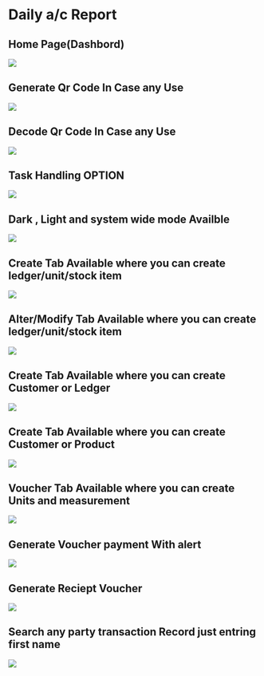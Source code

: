 # Daily a/c Report

<h2>Home Page(Dashbord)</h2>
<img src="https://github.com/sanjayengineer121/Daily_a-c_report/blob/main/Screenshot%20(239).png">

<h2>Generate Qr Code In Case any Use</h2>
<img src="https://github.com/sanjayengineer121/Daily_a-c_report/blob/main/Screenshot%20(240).png">

<h2>Decode Qr Code In Case any Use</h2>
<img src="https://github.com/sanjayengineer121/Daily_a-c_report/blob/main/Screenshot%20(241).png">

<h2>Task Handling OPTION</h2>
<img src="https://github.com/sanjayengineer121/Daily_a-c_report/blob/main/Screenshot%20(242).png">

<h2>Dark , Light and system wide mode Availble</h2>
<img src="https://github.com/sanjayengineer121/Daily_a-c_report/blob/main/Screenshot%20(243).png">

<h2>Create Tab Available where you can create ledger/unit/stock item</h2>
<img src="https://github.com/sanjayengineer121/Daily_a-c_report/blob/main/Screenshot%20(244).png">

<h2>Alter/Modify Tab Available where you can create ledger/unit/stock item</h2>
<img src="https://github.com/sanjayengineer121/Daily_a-c_report/blob/main/Screenshot%20(245).png">

<h2>Create Tab Available where you can create Customer or Ledger</h2>
<img src="https://github.com/sanjayengineer121/Daily_a-c_report/blob/main/Screenshot%20(249).png">

<h2>Create Tab Available where you can create Customer or Product</h2>
<img src="https://github.com/sanjayengineer121/Daily_a-c_report/blob/main/Screenshot%20(250).png">

<h2>Voucher Tab Available where you can create Units and measurement</h2>
<img src="https://github.com/sanjayengineer121/Daily_a-c_report/blob/main/Screenshot%20(251).png">

<h2>Generate Voucher payment With alert</h2>
<img src="https://github.com/sanjayengineer121/Daily_a-c_report/blob/main/Screenshot%20(252).png">

<h2>Generate Reciept Voucher</h2>
<img src="https://github.com/sanjayengineer121/Daily_a-c_report/blob/main/Screenshot%20(253).png">

<h2>Search any party transaction Record just entring first name</h2>
<img src="https://github.com/sanjayengineer121/Daily_a-c_report/blob/main/Screenshot%20(248).png">
